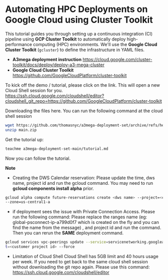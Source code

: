 
# **Automating HPC Deployments on Google Cloud using Cluster Toolkit**

This tutorial guides you through setting up a continuous integration (CI) pipeline using **GCP Cluster Toolkit** to automatically deploy high-performance computing (HPC) environments. We'll use the **Google Cloud Cluster Toolkit** (`gcluster`) to define the infrastructure in YAML files.

* **A3mega deployment instruction**
  https://cloud.google.com/cluster-toolkit/docs/deploy/deploy-a3-mega-cluster
* **Google Cloud Cluster Toolkit**
  https://github.com/GoogleCloudPlatform/cluster-toolkit


To kick off the demo / tutorial, please click on the link. This will open a new Cloud Shell session for you. 
https://ssh.cloud.google.com/cloudshell/editor?cloudshell_git_repo=https://github.com/GoogleCloudPlatform/cluster-toolkit

Downloading the files here. You can run the following command at the cloud shell session 
```bash
wget https://github.com/thomasnyc/a3mega-deployment-set/archive/refs/heads/main.zip
unzip main.zip
```

Get the tutorial up:
```bash
teachme a3mega-deployment-set-main/tutorial.md
```

Now you can follow the tutorial.



**Note** 

* Creating the DWS Calendar reservation:
  Please update the time, dws name, project id and run the gcloud command. You may need to run **gcloud components install alpha** prior. 
```bash
gcloud alpha compute future-reservations create <dws name> --project=<customer project id>  --auto-delete-auto-created-reservations --machine-type=a3-megagpu-8g --planning-status=SUBMITTED --require-specific-reservation --start-time=2025-08-15T19:00:00Z --end-time=2025-08-16T19:00:00Z --total-count=2 
--zone=us-central1-a
```

* if deployment sees the issue with Private Connection Access. Please run the following command:
Please replace the ranges name (eg: global-psconnect-ip-a799d0f7 which is created on the fly and you can find the name from the message) , and project id and run the command. Then you can rerun the **SAME** deployment command.  
```bash
gcloud services vpc-peerings update --service=servicenetworking.googleapis.com --ranges=<PSA range name> --network=a3mega-sys-net --projec
t=<customer project id> --force
```

* Limitation of Cloud Shell
Cloud Shell has 5GB limit and 40 hours usage per week.
If you need to get back to the same cloud shell session without downloading the git repo again. Please use this command:
https://ssh.cloud.google.com/cloudshell/editor
